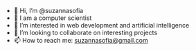 - 👋 Hi, I’m @suzannasofia
- 🌱 I am a computer scientist
- 👀 I’m interested in web development and artificial intelligence
- 💞️ I’m looking to collaborate on interesting projects
- 📫 How to reach me: suzannasofia@gmail.com

<!---
suzannasofia/suzannasofia is a ✨ special ✨ repository because its `README.md` (this file) appears on your GitHub profile.
You can click the Preview link to take a look at your changes.
--->
